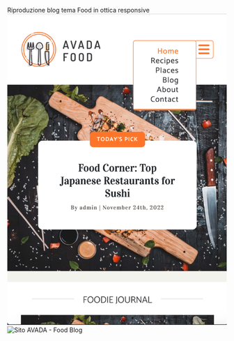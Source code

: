 Riproduzione blog tema Food in ottica responsive
![Sito AVADA - Food Blog](https://github.com/DeboraCocchi/proj-html-vuejs/blob/master/AvadaFood-mobile.png?raw=true)
![Sito AVADA - Food Blog](https://github.com/DeboraCocchi/proj-html-vuejs/blob/master/AvadaFood-desktop.png?raw=true)
